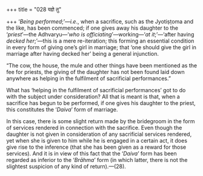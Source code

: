 +++
title = "028 यज्ञे तु"

+++
‘*Being performed*;’—*i.e*., when a sacrifice, such as the Jyotiṣṭoma
and the like, has been commenced; if one gives away his daughter to the
‘*priest*’—the Adhvaryu—‘*who is officiating*’—working—‘*at it*;’—‘after
having *decked her*;’—this is a mere re-iteration; this forming an
essential condition in every form of giving one’s girl in marriage; that
‘one should give the girl in marriage after having decked her’ being a
general injunction.

“The cow, the house, the mule and other things have been mentioned as
the fee for priests, the giving of the daughter has not been found laid
down anywhere as helping in the fulfilment of sacrificial performances.”

What has ‘helping in the fulfilment of sacrificial performances’ got to
do with the subject under consideration? All that is meant is that, when
a sacrifice has begun to be performed, if one gives his daughter to the
priest, this constitutes the ‘*Daiva*’ form of marriage.

In this case, there is some slight return made by the bridegroom in the
form of services rendered in connection with the sacrifice. Even though
the daughter is not given in consideration of any sacrificial services
rendered, yet when she is given to him while he is engaged in a certain
act, it does give rise to the inference (that she has been given as a
reward for those services). And it is in view of this fact that the
‘*Daiva*’ form has been regarded as inferior to the ‘*Brāhma*’ form (in
which latter, there is not the slightest suspicion of any kind of
return).—(28).




